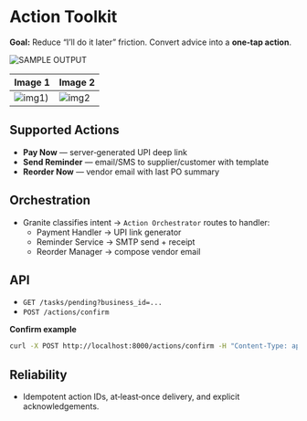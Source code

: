 # Action Toolkit

**Goal:** Reduce “I’ll do it later” friction. Convert advice into a **one‑tap action**.

![SAMPLE OUTPUT](https://drive.google.com/uc?export=view&id=1kVBcueh-pcs_vA73iH9b6RBe05ZG2z-k)

| Image 1 | Image 2 |
|---------|---------|
| ![img1](https://drive.google.com/uc?export=view&id=1kj2jStdyn_KfZKYABu2kySQqt90vo3MC)) | ![img2](https://drive.google.com/uc?export=view&id=1knbq9eIxiHxmewYIXfK5UQqdavMnrRcQ) |

## Supported Actions
- **Pay Now** — server‑generated UPI deep link
- **Send Reminder** — email/SMS to supplier/customer with template
- **Reorder Now** — vendor email with last PO summary

## Orchestration
- Granite classifies intent → `Action Orchestrator` routes to handler:
  - Payment Handler → UPI link generator
  - Reminder Service → SMTP send + receipt
  - Reorder Manager → compose vendor email

## API
- `GET /tasks/pending?business_id=...`
- `POST /actions/confirm`

**Confirm example**
```bash
curl -X POST http://localhost:8000/actions/confirm -H "Content-Type: application/json" -d '{"business_id":"acme-001","action_id":"act_9241","confirm":true}'
```

## Reliability
- Idempotent action IDs, at‑least‑once delivery, and explicit acknowledgements.
